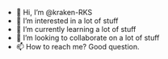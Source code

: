 - 👋 Hi, I’m @kraken-RKS
- 👀 I’m interested in a lot of stuff
- 🌱 I’m currently learning a lot of stuff
- 💞️ I’m looking to collaborate on a lot of stuff
- 📫 How to reach me? Good question.

<!---
kraken-RKS/kraken-RKS is a ✨ special ✨ repository because its `README.md` (this file) appears on your GitHub profile.
You can click the Preview link to take a look at your changes.
--->
